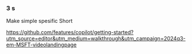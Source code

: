 
### 3 s

Make simple spesific Short

https://github.com/features/copilot/getting-started?utm_source=editor&utm_medium=walkthrough&utm_campaign=2024q3-em-MSFT-videolandingpage